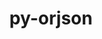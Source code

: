 ---
title: "py-orjson"
layout: cache
categories: [package, develop]
meta: {"versions": ["3.8.7"], "compilers": ["gcc@=11.3.0", "gcc@=7.3.1"], "oss": ["amzn2", "ubuntu22.04"], "platforms": ["linux"], "targets": ["x86_64_v3"], "stacks": ["root"], "num_specs": 4, "num_specs_by_stack": {"root": 4}}
spec_details: [{"hash": "akqbdcvmxinss6aalkqfo2ibg2hvxmzr", "compiler": "gcc@=7.3.1", "versions": ["3.8.7"], "os": "amzn2", "platform": "linux", "target": "x86_64_v3", "variants": ["build_system=python_pip"], "stacks": ["root"], "size": "-", "tarball": "https://binaries.spack.io/develop/build_cache/linux-amzn2-x86_64_v3/gcc-7.3.1/py-orjson-3.8.7/linux-amzn2-x86_64_v3-gcc-7.3.1-py-orjson-3.8.7-akqbdcvmxinss6aalkqfo2ibg2hvxmzr.spack"}, {"hash": "olquaf36hxb64jo3m3do6hdhrijafsdt", "compiler": "gcc@=11.3.0", "versions": ["3.8.7"], "os": "ubuntu22.04", "platform": "linux", "target": "x86_64_v3", "variants": ["build_system=python_pip"], "stacks": ["root"], "size": "-", "tarball": "https://binaries.spack.io/develop/build_cache/linux-ubuntu22.04-x86_64_v3/gcc-11.3.0/py-orjson-3.8.7/linux-ubuntu22.04-x86_64_v3-gcc-11.3.0-py-orjson-3.8.7-olquaf36hxb64jo3m3do6hdhrijafsdt.spack"}, {"hash": "eycp7gzknp3iv3ps6zcmfvc3zafonvye", "compiler": "gcc@=11.3.0", "versions": ["3.8.7"], "os": "ubuntu22.04", "platform": "linux", "target": "x86_64_v3", "variants": ["build_system=python_pip"], "stacks": ["root"], "size": "-", "tarball": "https://binaries.spack.io/develop/build_cache/linux-ubuntu22.04-x86_64_v3/gcc-11.3.0/py-orjson-3.8.7/linux-ubuntu22.04-x86_64_v3-gcc-11.3.0-py-orjson-3.8.7-eycp7gzknp3iv3ps6zcmfvc3zafonvye.spack"}, {"hash": "miffgixnb63gyhrss5sw257y3uqr7imd", "compiler": "gcc@=11.3.0", "versions": ["3.8.7"], "os": "ubuntu22.04", "platform": "linux", "target": "x86_64_v3", "variants": ["build_system=python_pip"], "stacks": ["root"], "size": "-", "tarball": "https://binaries.spack.io/develop/build_cache/linux-ubuntu22.04-x86_64_v3/gcc-11.3.0/py-orjson-3.8.7/linux-ubuntu22.04-x86_64_v3-gcc-11.3.0-py-orjson-3.8.7-miffgixnb63gyhrss5sw257y3uqr7imd.spack"}]
---